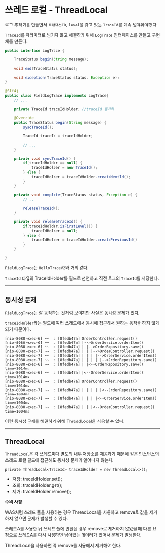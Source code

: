 # 쓰레드 로컬 - ThreadLocal

로그 추적기를 만들면서 `트랜잭션ID`, `level`을 갖고 있는 `TraceId`를 계속 넘겨줘야했다.

`TraceId`를 파라미터로 넘기지 않고 해결하기 위해 `LogTrace` 인터페이스를 만들고 구현체를 만든다.


```java
public interface LogTrace {

    TraceStatus begin(String message);
    
    void end(TraceStatus status);
    
    void exception(TraceStatus status, Exception e);
}

```

```java
@Slf4j
public class FieldLogTrace implements LogTrace{
    // ...
    
    private TraceId traceIdHolder; //traceId 동기화

    @Override
    public TraceStatus begin(String message) {
        syncTraceId();

        TraceId traceId = traceIdHolder;
        
        // ...
    }

    private void syncTraceId() {
        if(traceIdHolder == null) {
            traceIdHolder = new TraceId();
        } else {
            traceIdHolder = traceIdHolder.createNextId();
        }
    }

    private void complete(TraceStatus status, Exception e) {
        //...

        releaseTraceId();
    }

    private void releaseTraceId() {
        if(traceIdHolder.isFirstLevel()) {
            traceIdHolder = null;
        } else {
            traceIdHolder = traceIdHolder.createPreviousId();
        }
    }

}
```

`FieldLogTrace`는 `HelloTraceV2`와 거의 같다.

`TraceId` 타입의 TraceIdHolder를 필드로 선언하고 직전 로그의 `TraceId`를 저장한다.

---

## 동시성 문제

`FieldLogTrace`는 잘 동작하는 것처럼 보이지만 사실은 동시성 문제가 있다.

`traceIdHolder`라는 필드에 여러 쓰레드에서 동시에 접근해서 원하는 동작을 하지 않게 되기 때문이다.

```text
[nio-8080-exec-6] ~~  : [8fedb47a] OrderController.request()
[nio-8080-exec-6] ~~  : [8fedb47a] |-->OrderService.orderItem()
[nio-8080-exec-6] ~~  : [8fedb47a] | |-->OrderRepository.save()
[nio-8080-exec-7] ~~  : [8fedb47a] | | |-->OrderController.request()
[nio-8080-exec-7] ~~  : [8fedb47a] | | | |-->OrderService.orderItem()
[nio-8080-exec-7] ~~  : [8fedb47a] | | | | |-->OrderRepository.save()
[nio-8080-exec-6] ~~  : [8fedb47a] | |<--OrderRepository.save() time=1014ms
[nio-8080-exec-6] ~~  : [8fedb47a] |<--OrderService.orderItem() time=1014ms
[nio-8080-exec-6] ~~  : [8fedb47a] OrderController.request() time=1014ms
[nio-8080-exec-7] ~~  : [8fedb47a] | | | | |<--OrderRepository.save() time=1004ms
[nio-8080-exec-7] ~~  : [8fedb47a] | | | |<--OrderService.orderItem() time=1004ms
[nio-8080-exec-7] ~~  : [8fedb47a] | | |<--OrderController.request() time=1004ms
```

이런 동시성 문제를 해결하기 위해 ThreadLocal을 사용할 수 있다.

---

## ThreadLocal

`ThreadLocal`은 각 쓰레드마다 별도의 내부 저장소를 제공하기 때문에 같은 인스턴스의 쓰레드 로컬 필드에 접근해도 동시성 문제가 일어나지 않는다.

`private ThreadLocal<TraceId> traceIdHolder = new ThreadLocal<>();`

- 저장: traceIdHolder.set();
- 조회: traceIdHolder.get();
- 제거: traceIdHolder.remove();

**주의 사항**

WAS처럼 쓰레드 풀을 사용하는 경우 ThreadLocal을 사용하고 remove로 값을 제거하지 않으면 문제가 발생할 수 있다.

쓰레드A를 사용한 뒤 쓰레드 풀에 반환된 경우 remove로 제거하지 않았을 때 다른 요청으로 쓰레드A를 다시 사용하면 남아있는 데이터가 있어서 문제가 발생한다.

ThreadLocal을 사용하면 꼭 remove를 사용해서 제거해야 한다.
